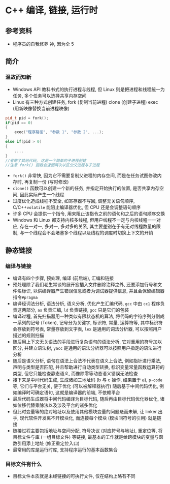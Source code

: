 # C++ 编译, 链接, 运行时

## 参考资料

- 程序员的自我修养 神, 因为全 5

## 简介

### 温故而知新

- Windows API 教科书式的执行进程与线程, 但 Linux 则是把进程和线程统一为任务, 多个任务可以选择共享内存空间
- Linux 有三种方式创建任务, fork (复制当前进程) clone (创建子进程) exec (用新映像替换当前进程映像)

```C++
pid_t pid = fork();
if(pid == 0)
{
    exec("程序路径", "参数 1", "参数 2", ...);
}
else if(pid > 0)
{
    ....
}
//省略了其他代码, 这是一个简单的子进程创建
//注意 fork() 函数会返回两次以区分父进程与子进程
```

- `fork()` 非常快, 因为它不需要复制父进程的内存空间, 而是在任务试图修改内存时, 再复制一份 (写时修改)
- `clone()` 函数可以创建一个新的任务, 并指定开始执行的位置, 是否共享内存空间, 因此实际产生一个线程
- 过度优化造成线程不安全, 如寄存器不写回, 调整无关语句顺序, C/C++`volatile` 能阻止编译器优化, 但 CPU 还是会调整语句顺序
- 许多 CPU 会提供一个指令, 用来阻止该指令之前的语句和之后的语句顺序交换
- Windows 和 Linux 都支持内核多线程, 但用户线程不一定与内核线程一一对应, 存在一对一, 多对一, 多对多的关系, 其主要差别在于有无对线程数量的限制, 与一个线程会不会堵塞多个线程以及线程的调度时切换上下文的开销

## 静态链接

### 编译与链接

- 编译有四个步骤, 预处理, 编译 (前后端), 汇编和链接
- 预处理除了我们老生常谈的展开宏插入文件删除注释之外, 还要添加行号和文件名标识, 以供编译器产生错误信息或者为调试器提供信息, 并且会保留编辑器指令`#pragma`
- 编译经词法分析, 语法分析, 语义分析, 优化产生汇编代码, `gcc` 中由 `cc1` 程序负责这两部分, `as` 负责汇编, `ld` 负责链接, `gcc` 只是它们的包装
- 编译过程, 首先扫描器用一种类似有限状态机的算法, 将代码的字符序列分割成一系列的记号 (Token), 记号分为关键字, 标识符, 常量, 运算符等, 其中标识符会存放到符号表, 常量存放到文字表, `lex` 是通用的词法分析器, 可以按照用户描述的规则扫描
- 随后用上下文无关语法的手段进行复杂语句的语法分析, 它对重用的符号加以区分, 并建立语法树, `yacc` 是通用的语法分析器可以按照用户指定的语法进行分析
- 随后是语义分析, 语句在语法上合法不代表在语义上合法, 例如指针进行乘法, 声明与类型是否匹配, 并且帮助进行自动类型转换, 标识变量常量函数运算符的类型, 但它只能检查静态语义, 而像除零等动态语义错误无法检查
- 接下来是中间代码生成, 生成诸如三地址码 (b 与 c 操作, 结果置于 a), `p-code` 等, 它们与平台无关, 便于优化 (可以被解释器执行) 随后基于中间代码优化, 例如编译时可确定语句, 这就是编译器的前端, 不依赖平台
- 最后代码生成器将中间代码编译为目标代码, 随后再由目标代码优化器优化, 诸如位移代替乘除法以及涉及平台的诸多优化
- 但此时变量等的绝对地址以及使用其他模块变量的问题悬而未解, 让 linker 出手, 现代软件开发离不开模块化, 而连接每个模块 (模块间符号的引用) 就是链接
- 链接过程主要包括地址与空间分配, 符号决议 (对应符号与地址), 重定位等, 将目标文件与库 (一组目标文件) 等链接, 最基本的工作就是给跨模块的变量与函数引用添上地址 (修正重定位入口)
- 最常用的库是运行时库, 支持程序运行的基本函数集合

### 目标文件有什么

- 目标文件本质就是未经链接的可执行文件, 仅在结构上略有不同

